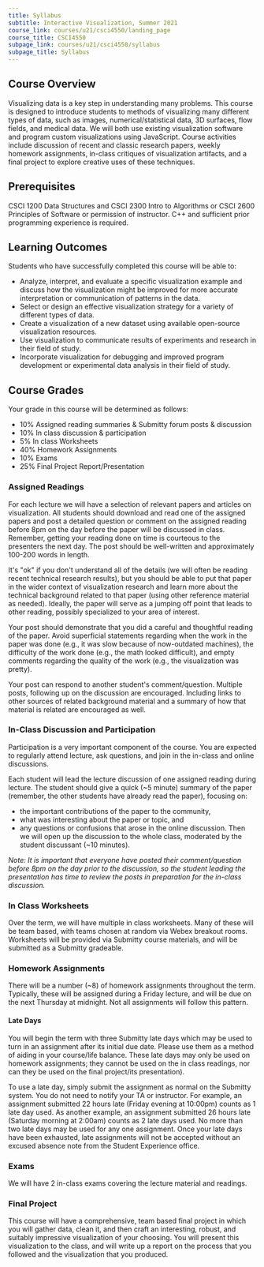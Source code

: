 ```yaml
---
title: Syllabus
subtitle: Interactive Visualization, Summer 2021
course_link: courses/u21/csci4550/landing_page
course_title: CSCI4550
subpage_link: courses/u21/csci4550/syllabus
subpage_title: Syllabus
---
```


## Course Overview
Visualizing data is a key step in understanding many problems. This course is designed to introduce students to methods of visualizing many different types of data, such as images, numerical/statistical data, 3D surfaces, flow fields, and medical data. We will both use existing visualization software and program custom visualizations using JavaScript. Course activities include discussion of recent and classic research papers, weekly homework assignments, in-class critiques of visualization artifacts, and a final project to explore creative uses of these techniques.

## Prerequisites
CSCI 1200 Data Structures and CSCI 2300 Intro to Algorithms or CSCI 2600 Principles of Software or permission of instructor. C++ and sufficient prior programming experience is required.

## Learning Outcomes
Students who have successfully completed this course will be able to:
* Analyze, interpret, and evaluate a specific visualization example and discuss how the visualization might be improved for more accurate interpretation or communication of patterns in the data.
* Select or design an effective visualization strategy for a variety of different types of data.
* Create a visualization of a new dataset using available open-source visualization resources.
* Use visualization to communicate results of experiments and research in their field of study.
* Incorporate visualization for debugging and improved program development or experimental data analysis in their field of study.

## Course Grades
Your grade in this course will be determined as follows:

* 10% Assigned reading summaries & Submitty forum posts & discussion
* 10% In class discussion & participation
* 5% In class Worksheets
* 40% Homework Assignments
* 10% Exams
* 25% Final Project Report/Presentation


### Assigned Readings
For each lecture we will have a selection of relevant papers and articles on visualization. All students should download and read one of the assigned papers and post a detailed question or comment on the assigned reading before 8pm on the day before the paper will be discussed in class. Remember, getting your reading done on time is courteous to the presenters the next day. The post should be well-written and approximately 100-200 words in length.

It's "ok" if you don't understand all of the details (we will often be reading recent technical research results), but you should be able to put that paper in the wider context of visualization research and learn more about the technical background related to that paper (using other reference material as needed). Ideally, the paper will serve as a jumping off point that leads to other reading, possibly specialized to your area of interest.

Your post should demonstrate that you did a careful and thoughtful reading of the paper. Avoid superficial statements regarding when
the work in the paper was done (e.g., it was slow because of now-outdated machines), the difficulty of the work done (e.g., the math looked difficult),
and empty comments regarding the quality of the work (e.g., the visualization was pretty). 

Your post can respond to another student's comment/question. Multiple posts, following up on the discussion are encouraged. Including links to other sources of related background material and a summary of how that material is related are encouraged as well. 

### In-Class Discussion and Participation 
Participation is a very important component of the course. You are expected to regularly attend lecture, ask questions, and join in the in-class and online discussions.

Each student will lead the lecture discussion of one assigned reading during lecture. The student should give a quick (\~5 minute) summary of the paper 
(remember, the other students have already read the paper), focusing on:

* the important contributions of the paper to the community,
* what was interesting about the paper or topic, and 
* any questions or confusions that arose in the online discussion.
Then we will open up the discussion to the whole class, moderated by the student discussant (\~10 minutes).

<!-- Many conferences have assigned discussants for each paper. Here's a detailed guide to being a paper discussant:
     Tips for Discussants, by Prof Alexopoulos, University of Toronto
 -->
_Note: It is important that everyone have posted their comment/question before 8pm on the day prior to 
the discussion, so the student leading the presentation has time to review the posts in preparation for the in-class discussion._

### In Class Worksheets
Over the term, we will have multiple in class worksheets. Many of these will be team based, with teams chosen at random via Webex breakout rooms.
Worksheets will be provided via Submitty course materials, and will be submitted as a Submitty gradeable.

### Homework Assignments
There will be a number (\~8) of homework assignments throughout the term. Typically, these will be assigned during a Friday lecture,
and will be due on the next Thursday at midnight. Not all assignments will follow this pattern. 

#### Late Days
You will begin the term with three Submitty late days which may be used to turn in an assignment after its initial due date.
Please use them as a method of aiding in your course/life balance. These late days may only be used on homework assignments; they cannot be used on the in class readings, nor can they be used on the final project/its presentation).

To use a late day, simply submit the assignment as normal on the Submitty system. You do not need to notify your TA or instructor. For example, an assignment submitted 22 hours late (Friday evening at 10:00pm) counts as 1 late day used. As another example, an assignment submitted 26 hours late (Saturday morning at 2:00am) counts as 2 late days used. No more than two late days may be used for any one assignment. Once your late days have been exhausted, late assignments will not be accepted without an excused absence note from the Student Experience office. 

### Exams
We will have 2 in-class exams covering the lecture material and readings.

### Final Project
This course will have a comprehensive, team based final project in which you will gather data, clean it, and then craft an interesting,
robust, and suitably impressive visualization of your choosing. You will present this visualization to the class, and will
write up a report on the process that you followed and the visualization that you produced.